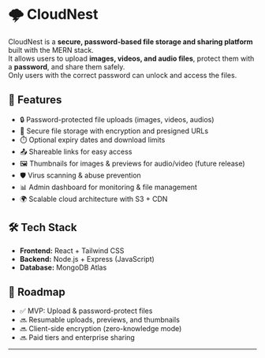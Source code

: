 # 🌩️ CloudNest

CloudNest is a **secure, password-based file storage and sharing platform** built with the MERN stack.  
It allows users to upload **images, videos, and audio files**, protect them with a **password**, and share them safely.  
Only users with the correct password can unlock and access the files.

## 🚀 Features
- 🔒 Password-protected file uploads (images, videos, audios)
- 📂 Secure file storage with encryption and presigned URLs
- ⏱️ Optional expiry dates and download limits
- 📤 Shareable links for easy access
- 🖼️ Thumbnails for images & previews for audio/video (future release)
- 🛡️ Virus scanning & abuse prevention
- 📊 Admin dashboard for monitoring & file management
- 🌍 Scalable cloud architecture with S3 + CDN

## 🛠️ Tech Stack
- **Frontend:** React + Tailwind CSS
- **Backend:** Node.js + Express (JavaScript)
- **Database:** MongoDB Atlas

## 📌 Roadmap
- ✅ MVP: Upload & password-protect files
- 🔜 Resumable uploads, previews, and thumbnails
- 🔜 Client-side encryption (zero-knowledge mode)
- 🔜 Paid tiers and enterprise sharing

---

